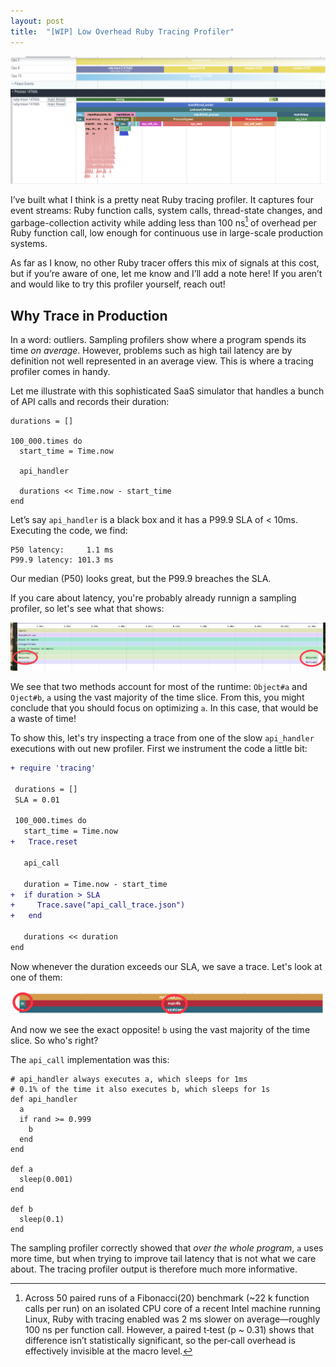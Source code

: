 ```yaml
---
layout: post
title:  "[WIP] Low Overhead Ruby Tracing Profiler"
---
```


![Profiler Overview](/assets/ruby-profiler-overview.png)

I’ve built what I think is a pretty neat Ruby tracing profiler. It captures four event streams: Ruby function calls, system calls, thread-state changes, and garbage-collection activity while adding less than 100 ns[^0] of overhead per Ruby function call, low enough for continuous use in large-scale production systems.

[^0]: Across 50 paired runs of a Fibonacci(20) benchmark (~22 k function calls per run) on an isolated CPU core of a recent Intel machine running Linux, Ruby with tracing enabled was 2 ms slower on average—roughly 100 ns per function call. However, a paired t‑test (p ~ 0.31) shows that difference isn’t statistically significant, so the per‑call overhead is effectively invisible at the macro level.

As far as I know, no other Ruby tracer offers this mix of signals at this cost, but if you’re aware of one, let me know and I’ll add a note here! If you aren’t and would like to try this profiler yourself, reach out!

## Why Trace in Production
In a word: outliers. Sampling profilers show where a program spends its time *on average*. However, problems such as high tail latency are by definition not well represented in an average view. This is where a tracing profiler comes in handy.

Let me illustrate with this sophisticated SaaS simulator that handles a bunch of API calls and records their duration:

```
durations = []

100_000.times do
  start_time = Time.now

  api_handler

  durations << Time.now - start_time
end
```

Let’s say `api_handler` is a black box and it has a P99.9 SLA of < 10ms. Executing the code, we find:

```
P50 latency:     1.1 ms
P99.9 latency: 101.3 ms
```

Our median (P50) looks great, but the P99.9 breaches the SLA.

If you care about latency, you're probably already runnign a sampling profiler, so let's see what that shows:

![Sampling Profiler Example](/assets/ruby-profiler-sampling.png)

We see that two methods account for most of the runtime: `Object#a` and `Oject#b`, `a` using the vast majority of the time slice. From this, you might conclude that you should focus on optimizing `a`. In this case, that would be a waste of time!

To show this, let's try inspecting a trace from one of the slow `api_handler` executions with out new profiler. First we instrument the code a little bit:

```diff
+ require 'tracing'

 durations = []
 SLA = 0.01

 100_000.times do
   start_time = Time.now
+   Trace.reset

   api_call

   duration = Time.now - start_time
+  if duration > SLA
+     Trace.save("api_call_trace.json")
+   end

   durations << duration
end
```

Now whenever the duration exceeds our SLA, we save a trace. Let's look at one of them:

![Tracing Profiler Example](/assets/ruby-profiler-tracing.png)


And now we see the exact opposite! `b` using the vast majority of the time slice. So who's right?

The `api_call` implementation was this:


```
# api_handler always executes a, which sleeps for 1ms
# 0.1% of the time it also executes b, which sleeps for 1s
def api_handler
  a
  if rand >= 0.999
    b
  end
end

def a
  sleep(0.001)
end

def b
  sleep(0.1)
end
```

The sampling profiler correctly showed that *over the whole program*, `a` uses more time, but when trying to improve tail latency that is not what we care about. The tracing profiler output is therefore much more informative.

